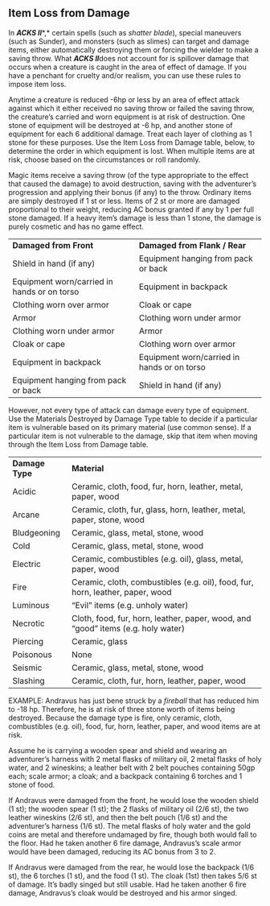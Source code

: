## Item Loss from Damage

In ***ACKS II****,* certain spells (such as *shatter blade*), special maneuvers (such as Sunder), and monsters (such as slimes) can target and damage items, either automatically destroying them or forcing the wielder to make a saving throw. What ***ACKS II***does not account for is spillover damage that occurs when a creature is caught in the area of effect of damage. If you have a penchant for cruelty and/or realism, you can use these rules to impose item loss.

Anytime a creature is reduced -6hp or less by an area of effect attack against which it either received no saving throw or failed the saving throw, the creature’s carried and worn equipment is at risk of destruction. One stone of equipment will be destroyed at -6 hp, and another stone of equipment for each 6 additional damage. Treat each layer of clothing as 1 stone for these purposes. Use the Item Loss from Damage table, below, to determine the order in which equipment is lost. When multiple items are at risk, choose based on the circumstances or roll randomly.

Magic items receive a saving throw (of the type appropriate to the effect that caused the damage) to avoid destruction, saving with the adventurer’s progression and applying their bonus (if any) to the throw. Ordinary items are simply destroyed if 1 st or less. Items of 2 st or more are damaged proportional to their weight, reducing AC bonus granted if any by 1 per full stone damaged. If a heavy item’s damage is less than 1 stone, the damage is purely cosmetic and has no game effect.

|  |  |
| --- | --- |
| **Damaged from Front** | **Damaged from Flank / Rear** |
| Shield in hand (if any) | Equipment hanging from pack or back |
| Equipment worn/carried in hands or on torso | Equipment in backpack |
| Clothing worn over armor | Cloak or cape |
| Armor | Clothing worn under armor |
| Clothing worn under armor | Armor |
| Cloak or cape | Clothing worn over armor |
| Equipment in backpack | Equipment worn/carried in hands or on torso |
| Equipment hanging from pack or back | Shield in hand (if any) |

However, not every type of attack can damage every type of equipment. Use the Materials Destroyed by Damage Type table to decide if a particular item is vulnerable based on its primary material (use common sense). If a particular item is not vulnerable to the damage, skip that item when moving through the Item Loss from Damage table.

|  |  |
| --- | --- |
| **Damage Type** | **Material** |
| Acidic | Ceramic, cloth, food, fur, horn, leather, metal, paper, wood |
| Arcane | Ceramic, cloth, fur, glass, horn, leather, metal, paper, stone, wood |
| Bludgeoning | Ceramic, glass, metal, stone, wood |
| Cold | Ceramic, glass, metal, stone, wood |
| Electric | Ceramic, combustibles (e.g. oil), glass, metal, paper, wood |
| Fire | Ceramic, cloth, combustibles (e.g. oil), food, fur, horn, leather, paper, wood |
| Luminous | “Evil” items (e.g. unholy water) |
| Necrotic | Cloth, food, fur, horn, leather, paper, wood, and “good” items (e.g. holy water) |
| Piercing | Ceramic, glass |
| Poisonous | None |
| Seismic | Ceramic, glass, metal, stone, wood |
| Slashing | Ceramic, cloth, fur, horn, leather, paper, wood |

EXAMPLE: Andravus has just bene struck by a *fireball* that has reduced him to -18 hp. Therefore, he is at risk of three stone worth of items being destroyed. Because the damage type is fire, only ceramic, cloth, combustibles (e.g. oil), food, fur, horn, leather, paper, and wood items are at risk.

Assume he is carrying a wooden spear and shield and wearing an adventurer’s harness with 2 metal flasks of military oil, 2 metal flasks of holy water, and 2 wineskins; a leather belt with 2 belt pouches containing 50gp each; scale armor; a cloak; and a backpack containing 6 torches and 1 stone of food.

If Andravus were damaged from the front, he would lose the wooden shield (1 st); the wooden spear (1 st); the 2 flasks of military oil (2/6 st), the two leather wineskins (2/6 st), and then the belt pouch (1/6 st) and the adventurer’s harness (1/6 st). The metal flasks of holy water and the gold coins are metal and therefore undamaged by fire, though both would fall to the floor. Had he taken another 6 fire damage, Andravus’s scale armor would have been damaged, reducing its AC bonus from 3 to 2.

If Andravus were damaged from the rear, he would lose the backpack (1/6 st), the 6 torches (1 st), and the food (1 st). The cloak (1st) then takes 5/6 st of damage. It’s badly singed but still usable. Had he taken another 6 fire damage, Andravus’s cloak would be destroyed and his armor singed.
